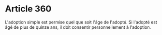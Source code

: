 # Article 360

L'adoption simple est permise quel que soit l'âge de l'adopté.   Si l'adopté est âgé de plus de quinze ans, il doit consentir personnellement à l'adoption.